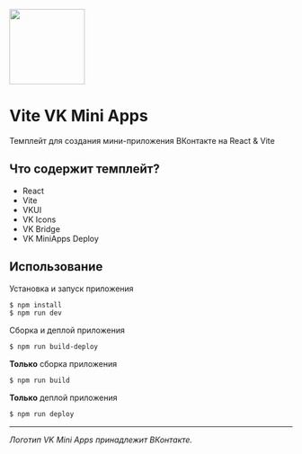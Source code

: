 [<img width="134" src="https://vk.com/images/apps/mini_apps/vk_mini_apps_logo.svg">](https://vk.com/services)

# Vite VK Mini Apps

Темплейт для создания мини-приложения ВКонтакте на React & Vite

## Что содержит темплейт?

- React
- Vite
- VKUI
- VK Icons
- VK Bridge
- VK MiniApps Deploy

## Использование

Установка и запуск приложения

```bash
$ npm install
$ npm run dev
```

Сборка и деплой приложения

```bash
$ npm run build-deploy
```

**Только** сборка приложения

```bash
$ npm run build
```

**Только** деплой приложения

```bash
$ npm run deploy
```

---

*Логотип VK Mini Apps принадлежит ВКонтакте.*